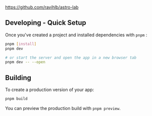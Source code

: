https://github.com/ravihlb/astro-lab

## Developing - Quick Setup
Once you've created a project and installed dependencies with `pnpm` :

```bash
pnpm [install]
pnpm dev

# or start the server and open the app in a new browser tab
pnpm dev -- --open
```

## Building

To create a production version of your app:

```bash
pnpm build
```

You can preview the production build with `pnpm preview`.
